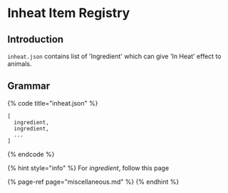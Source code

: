 # Inheat Item Registry

## Introduction

`inheat.json` contains list of 'Ingredient' which can give 'In Heat' effect to animals.

## Grammar

{% code title="inheat.json" %}
```text
[
  ingredient,
  ingredient,
  ...
]
```
{% endcode %}

{% hint style="info" %}
For _ingredient_, follow this page

{% page-ref page="miscellaneous.md" %}
{% endhint %}

